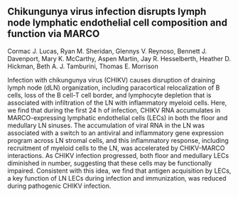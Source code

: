 ## Chikungunya virus infection disrupts lymph node lymphatic endothelial cell composition and function via MARCO

Cormac J. Lucas, Ryan M. Sheridan, Glennys V. Reynoso, Bennett J. Davenport, Mary K. McCarthy, Aspen Martin, Jay R. Hesselberth, Heather D. Hickman, Beth A. J. Tamburini, Thomas E. Morrison

Infection with chikungunya virus (CHIKV) causes disruption of draining lymph node (dLN) organization, including paracortical relocalization of B cells, loss of the B cell-T cell border, and lymphocyte depletion that is associated with infiltration of the LN with inflammatory myeloid cells. Here, we find that during the first 24 h of infection, CHIKV RNA accumulates in MARCO-expressing lymphatic endothelial cells (LECs) in both the floor and medullary LN sinuses. The accumulation of viral RNA in the LN was associated with a switch to an antiviral and inflammatory gene expression program across LN stromal cells, and this inflammatory response, including recruitment of myeloid cells to the LN, was accelerated by CHIKV-MARCO interactions. As CHIKV infection progressed, both floor and medullary LECs diminished in number, suggesting that these cells may be functionally impaired. Consistent with this idea, we find that antigen acquisition by LECs, a key function of LN LECs during infection and immunization, was reduced during pathogenic CHIKV infection.

